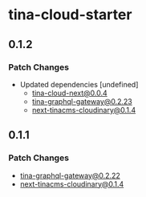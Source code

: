 # tina-cloud-starter

## 0.1.2

### Patch Changes

- Updated dependencies [undefined]
  - tina-cloud-next@0.0.4
  - tina-graphql-gateway@0.2.23
  - next-tinacms-cloudinary@0.1.4

## 0.1.1

### Patch Changes

- tina-graphql-gateway@0.2.22
- next-tinacms-cloudinary@0.1.4
